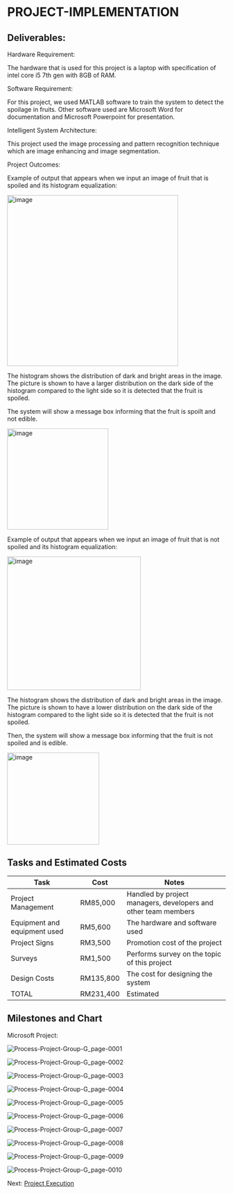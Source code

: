 # PROJECT-IMPLEMENTATION

## Deliverables:

Hardware Requirement: 

The hardware that is used for this project is a laptop with specification of intel core i5 7th gen with 8GB of RAM.

Software Requirement: 

For this project, we used MATLAB software to train the system to detect the spoilage in fruits. Other software used are Microsoft Word for documentation and Microsoft Powerpoint for presentation.

Intelligent System Architecture: 

This project used the image processing and pattern recognition technique which are image enhancing and image segmentation.

Project Outcomes:

Example of output that appears when we input an image of fruit that is spoiled and its histogram equalization:

<img width="394" alt="image" src="https://user-images.githubusercontent.com/121595811/211873222-3602b403-94a0-427f-a802-a6ca04741756.png">

The histogram shows the distribution of dark and bright areas in the image. The picture is shown to have a larger distribution on the dark side of the histogram compared to the light side so it is detected that the fruit is spoiled.

The system will show a message box informing that the fruit is spoilt and not edible.

<img width="233" alt="image" src="https://user-images.githubusercontent.com/121595811/211874144-ccf64318-df8d-4fcc-8d1e-e6917935b186.png">

Example of output that appears when we input an image of fruit that is not spoiled and its histogram equalization:

<img width="308" alt="image" src="https://user-images.githubusercontent.com/121595811/211874945-7b4e1954-7bc4-4619-bf5d-9aba7c191382.png">

The histogram shows the distribution of dark and bright areas in the image. The picture is shown to have a lower distribution on the dark side of the histogram compared to the light side so it is detected that the fruit is not spoiled.

Then, the system will show a message box informing that the fruit is not spoiled and is edible.

<img width="212" alt="image" src="https://user-images.githubusercontent.com/121595811/211876425-2030b0f9-eb13-46b8-a593-02200ad043c3.png">


## Tasks and Estimated Costs

|      Task  |    Cost           | Notes |
| ------------- | ------------- |--------------|
| Project Management  | RM85,000  | Handled by project managers, developers and other team members
| Equipment and equipment used  | RM5,600  | The hardware and software used
| Project Signs  | RM3,500  | Promotion cost of the project
| Surveys  | RM1,500  | Performs survey on the topic of this project
| Design Costs  | RM135,800  | The cost for designing the system
| TOTAL  | RM231,400  | Estimated

## Milestones and Chart

Microsoft Project:

![Process-Project-Group-G_page-0001](https://user-images.githubusercontent.com/121595811/211890232-4af48d1b-d0a7-47d2-954a-6177aa031598.jpg)

![Process-Project-Group-G_page-0002](https://user-images.githubusercontent.com/121595811/211890500-8cf8b39c-6995-411c-aaf7-7cb920913b41.jpg)

![Process-Project-Group-G_page-0003](https://user-images.githubusercontent.com/121595811/211890578-ac6a9b03-0670-4166-85b6-e4427698c822.jpg)

![Process-Project-Group-G_page-0004](https://user-images.githubusercontent.com/121595811/211890613-d5245f0d-5a87-4f9d-bdbc-e9f6348426d3.jpg)

![Process-Project-Group-G_page-0005](https://user-images.githubusercontent.com/121595811/211890653-348b30f5-36f5-4a79-82a2-9678f79a0fc9.jpg)

![Process-Project-Group-G_page-0006](https://user-images.githubusercontent.com/121595811/211890682-4888bccc-deaf-4d67-97aa-9ec8656c526d.jpg)

![Process-Project-Group-G_page-0007](https://user-images.githubusercontent.com/121595811/211890719-9bda0340-5536-4051-81be-ad9f3cf58ba8.jpg)

![Process-Project-Group-G_page-0008](https://user-images.githubusercontent.com/121595811/211890768-f58d2a9b-0036-4c1f-b9fc-f8cb8572cfa8.jpg)

![Process-Project-Group-G_page-0009](https://user-images.githubusercontent.com/121595811/211890809-8284bc9d-9fb7-4a0e-89ba-c9002cd5a59e.jpg)

![Process-Project-Group-G_page-0010](https://user-images.githubusercontent.com/121595811/211890893-c5603589-c3f3-45c5-9b87-999274fa4157.jpg)


Next: [Project Execution](https://github.com/n-miera/Fruit-Spoilage-Detection-System/blob/main/PMP/D-PROJECT_EXECUTION.md)
